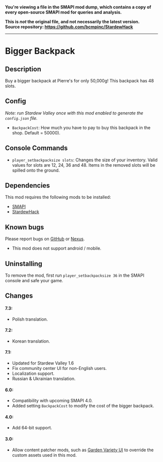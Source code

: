 **You're viewing a file in the SMAPI mod dump, which contains a copy of every open-source SMAPI mod
for queries and analysis.**

**This is _not_ the original file, and not necessarily the latest version.**  
**Source repository: https://github.com/bcmpinc/StardewHack**

----

# Bigger Backpack

## Description
Buy a bigger backpack at Pierre's for only 50,000g! This backpack has 48 slots.

## Config
*Note: run Stardew Valley once with this mod enabled to generate the `config.json` file.*

* `BackpackCost`: How much you have to pay to buy this backpack in the shop. Default = 50000).

## Console Commands
* `player_setbackpacksize slots`: Changes the size of your inventory. Valid values for slots are 12, 24, 36 and 48. Items in the removed slots will be spilled onto the ground.

## Dependencies
This mod requires the following mods to be installed:

* [SMAPI](https://www.nexusmods.com/stardewvalley/mods/2400)
* [StardewHack](https://www.nexusmods.com/stardewvalley/mods/3213)

## Known bugs
Please report bugs on [GitHub](https://github.com/spacechase0/BiggerBackpack/issues) or [Nexus](https://www.nexusmods.com/stardewvalley/mods/1845?tab=bugs).

* This mod does not support android / mobile.

## Uninstalling
To remove the mod, first run `player_setbackpacksize 36` in the SMAPI console and safe your game. 

## Changes
#### 7.3:
* Polish translation.

#### 7.2:
* Korean translation.

#### 7.1:
* Updated for Stardew Valley 1.6
* Fix community center UI for non-English users.
* Localization support.
* Russian & Ukrainian translation.

#### 6.0:
* Compatibility with upcoming SMAPI 4.0.
* Added setting `BackpackCost` to modify the cost of the bigger backpack.

#### 4.0:
* Add 64-bit support.

#### 3.0:
* Allow content patcher mods, such as [Garden Variety UI](https://www.nexusmods.com/stardewvalley/mods/3879) to override the custom assets used in this mod.
